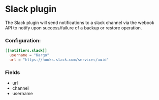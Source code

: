 # Slack plugin

The Slack plugin will send notifications to a slack channel via the webook
API to notify upon success/failure of a backup or restore operation.

### Configuration:

```toml
[[notifiers.slack]]
  username = "Kargo"
  url = "https://hooks.slack.com/services/uuid"
```

### Fields

- url
- channel
- username

